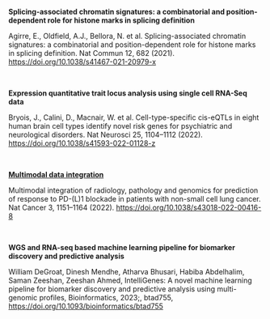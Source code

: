 
**Splicing-associated chromatin signatures: a combinatorial and position-dependent role for histone marks in splicing definition**

Agirre, E., Oldfield, A.J., Bellora, N. et al. Splicing-associated chromatin signatures: a combinatorial and position-dependent role for histone marks in splicing definition. Nat Commun 12, 682 (2021). https://doi.org/10.1038/s41467-021-20979-x

<br>

**Expression quantitative trait locus analysis using single cell RNA-Seq data**

Bryois, J., Calini, D., Macnair, W. et al. Cell-type-specific cis-eQTLs in eight human brain cell types identify novel risk genes for psychiatric and neurological disorders. Nat Neurosci 25, 1104–1112 (2022). https://doi.org/10.1038/s41593-022-01128-z

<br>

**[Multimodal data integration](../Note_MultimodalDataIntegration.md)**

Multimodal integration of radiology, pathology and genomics for prediction of response to PD-(L)1 blockade in patients with non-small cell lung cancer. Nat Cancer 3, 1151–1164 (2022). https://doi.org/10.1038/s43018-022-00416-8

<br>

**WGS and RNA-seq based machine learning pipeline for biomarker discovery and predictive analysis**

William DeGroat, Dinesh Mendhe, Atharva Bhusari, Habiba Abdelhalim, Saman Zeeshan, Zeeshan Ahmed, IntelliGenes: A novel machine learning pipeline for biomarker discovery and predictive analysis using multi-genomic profiles, Bioinformatics, 2023;, btad755, https://doi.org/10.1093/bioinformatics/btad755


